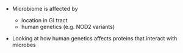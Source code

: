 - Microbiome is affected by
  - location in GI tract
  - human genetics (e.g. NOD2 variants)

- Looking at how human genetics affects proteins that interact with microbes 
